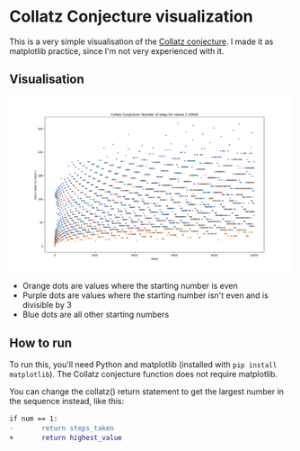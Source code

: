 # Collatz Conjecture visualization
This is a very simple visualisation of the [Collatz conjecture](https://en.wikipedia.org/wiki/Collatz_conjecture). I made it as matplotlib practice, since I'm not very experienced with it. 

## Visualisation
![The visualisation](exports/1-10000.png)
- Orange dots are values where the starting number is even
- Purple dots are values where the starting number isn't even and is divisible by 3
- Blue dots are all other starting numbers

## How to run
To run this, you'll need Python and matplotlib (installed with `pip install matplotlib`). 
The Collatz conjecture function does not require matplotlib.

You can change the collatz() return statement to get the largest number in the sequence instead, like this:

```diff
if num == 1:
-       return steps_taken
+       return highest_value
```
